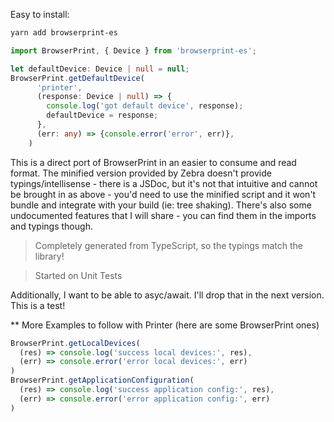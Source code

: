 Easy to install:
```bash
yarn add browserprint-es
```

```typescript
import BrowserPrint, { Device } from 'browserprint-es';

let defaultDevice: Device | null = null;
BrowserPrint.getDefaultDevice(
      'printer',
      (response: Device | null) => {
        console.log('got default device', response);
        defaultDevice = response;
      },
      (err: any) => {console.error('error', err)},
    )
```

This is a direct port of BrowserPrint in an easier to consume and read format.
The minified version provided by Zebra doesn't provide typings/intellisense - there is a JSDoc, but it's not that intuitive and cannot be brought in as above - you'd need to use the minified script and it won't bundle and integrate with your build (ie: tree shaking).  There's also some undocumented features that I will share - you can find them in the imports and typings though.

> Completely generated from TypeScript, so the typings match the library!

> Started on Unit Tests

Additionally, I want to be able to asyc/await.  I'll drop that in the next version.  This is a test!

** More Examples to follow with Printer (here are some BrowserPrint ones)
```typescript
BrowserPrint.getLocalDevices(
  (res) => console.log('success local devices:', res),
  (err) => console.error('error local devices:', err)
)
BrowserPrint.getApplicationConfiguration(
  (res) => console.log('success application config:', res),
  (err) => console.error('error application config:', err)
)
```